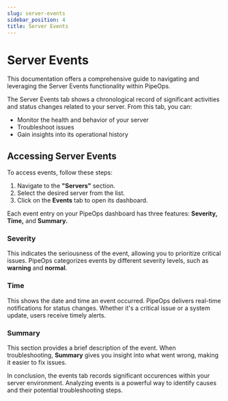 ```yaml
---
slug: server-events
sidebar_position: 4
title: Server Events
---
```


# Server Events

This documentation offers a comprehensive guide to navigating and leveraging the Server Events functionality within PipeOps.

The Server Events tab shows a chronological record of significant activities and status changes related to your server. From this tab, you can:
- Monitor the health and behavior of your server
- Troubleshoot issues
- Gain insights into its operational history


## Accessing Server Events

To access events, follow these steps:
1. Navigate to the **"Servers"** section.
2. Select the desired server from the list.
3. Click on the **Events** tab to open its dashboard.

Each event entry on your PipeOps dashboard has three features: **Severity, Time,** and **Summary.** 


### Severity
This indicates the seriousness of the event, allowing you to prioritize critical issues. PipeOps categorizes events by different severity levels, such as **warning** and **normal**.

### Time 
This shows the date and time an event occurred. PipeOps delivers real-time notifications for status changes. Whether it's a critical issue or a system update, users receive timely alerts.

### Summary 
This section provides a brief description of the event. When troubleshooting, **Summary** gives you insight into what went wrong, making it easier to fix issues. 


In conclusion, the events tab records significant occurences within your server environment. Analyzing events is a powerful way to identify causes and their potential troubleshooting steps. 
